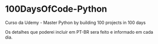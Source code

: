 # 100DaysOfCode-Python
Curso da Udemy - Master Python by building 100 projects in 100 days

Os detalhes que poderei incluir em PT-BR sera feito e informado em cada dia.
